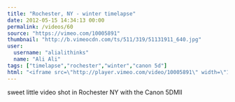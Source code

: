 ```yaml
---
title: "Rochester, NY - winter timelapse"
date: 2012-05-15 14:34:13 00:00
permalink: /videos/60
source: "https://vimeo.com/10005891"
thumbnail: "http://b.vimeocdn.com/ts/511/319/51131911_640.jpg"
user:
  username: "alialithinks"
  name: "Ali Ali"
tags: ["timelapse","rochester","winter","canon 5d"]
html: "<iframe src=\"http://player.vimeo.com/video/10005891\" width=\"1280\" height=\"720\" frameborder=\"0\" webkitallowfullscreen mozallowfullscreen allowfullscreen></iframe>"
---
```


sweet little video shot in Rochester NY with the Canon 5DMII